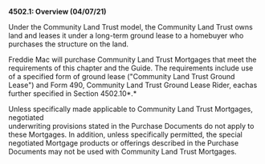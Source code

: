 **4502.1: Overview (04/07/21)**

Under the Community Land Trust model, the Community Land Trust owns land
and leases it under a long-term ground lease to a homebuyer who
purchases the structure on the land.

Freddie Mac will purchase Community Land Trust Mortgages that meet the
requirements of this chapter and the Guide. The requirements include use
of a specified form of ground lease ("Community Land Trust Ground
Lease") and Form 490, Community Land Trust Ground Lease Rider, eachas
further specified in Section 4502.10*.*

Unless specifically made applicable to Community Land Trust Mortgages,
negotiated\
underwriting provisions stated in the Purchase Documents do not apply to
these Mortgages. In addition, unless specifically permitted, the special
negotiated Mortgage products or offerings described in the Purchase
Documents may not be used with Community Land Trust Mortgages.